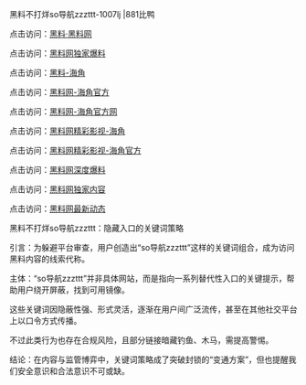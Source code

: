 黑料不打烊so导航zzzttt-1007lj |881比鸭

点击访问：<a href="https://heiliaolvzlu3.pages.dev">黑料·黑料网</a>

点击访问：<a href="https://heiliaoyvnrda.pages.dev">黑料网独家爆料</a>

点击访问：<a href="https://heiliaokof3cy.pages.dev">黑料-海角</a>

点击访问：<a href="https://heiliao3gvg9.pages.dev">黑料网-海角官方</a>

点击访问：<a href="https://heiliao9wsbg3.pages.dev">黑料网-海角官方网</a>

点击访问：<a href="https://heiliao5s28gk.pages.dev">黑料网精彩影视-海角</a>

点击访问：<a href="https://heiliaoxfe5rb.pages.dev">黑料网精彩影视-海角官方</a>

点击访问：<a href="https://heiliaoryrhyu.pages.dev">黑料网深度爆料</a>

点击访问：<a href="https://heiliaoubleqx.pages.dev">黑料网独家内容</a>

点击访问：<a href="https://heiliaox6jgh3.pages.dev">黑料网最新动态</a>

黑料不打烊so导航zzzttt：隐藏入口的关键词策略

引言：为躲避平台审查，用户创造出“so导航zzzttt”这样的关键词组合，成为访问黑料内容的线索代称。

主体：“so导航zzzttt”并非具体网站，而是指向一系列替代性入口的关键提示，帮助用户绕开屏蔽，找到可用镜像。

这些关键词因隐蔽性强、形式灵活，逐渐在用户间广泛流传，甚至在其他社交平台上以口令方式传播。

不过此类行为也存在合规风险，且部分链接暗藏钓鱼、木马，需提高警惕。

结论：在内容与监管博弈中，关键词策略成了突破封锁的“变通方案”，但也提醒我们安全意识和合法意识不可或缺。
